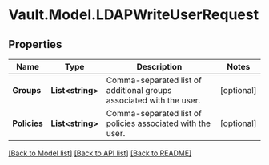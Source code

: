 # Vault.Model.LDAPWriteUserRequest

## Properties

Name | Type | Description | Notes
------------ | ------------- | ------------- | -------------
**Groups** | **List&lt;string&gt;** | Comma-separated list of additional groups associated with the user. | [optional] 
**Policies** | **List&lt;string&gt;** | Comma-separated list of policies associated with the user. | [optional] 


[[Back to Model list]](../README.md#documentation-for-models) [[Back to API list]](../README.md#documentation-for-api-endpoints) [[Back to README]](../README.md)

